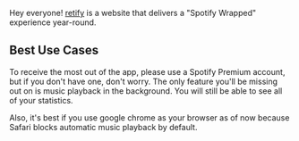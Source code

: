 Hey everyone! [retify](https://retify.brightxu.com) is a website that delivers a "Spotify Wrapped" experience year-round.

## Best Use Cases

To receive the most out of the app, please use a Spotify Premium account, but if you don't have one, don't worry. The only feature you'll be missing out on is music playback in the background. You will still be able to see all of your statistics.

Also, it's best if you use google chrome as your browser as of now because Safari blocks automatic music playback by default.
